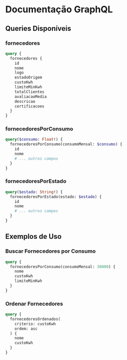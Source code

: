 # Documentação GraphQL

## Queries Disponíveis

### fornecedores
```graphql
query {
  fornecedores {
    id
    nome
    logo
    estadoOrigem
    custoKwh
    limiteMinKwh
    totalClientes
    avaliacaoMedia
    descricao
    certificacoes
  }
}
```

### fornecedoresPorConsumo
```graphql
query($consumo: Float!) {
  fornecedoresPorConsumo(consumoMensal: $consumo) {
    id
    nome
    # ... outros campos
  }
}
```

### fornecedoresPorEstado
```graphql
query($estado: String!) {
  fornecedoresPorEstado(estado: $estado) {
    id
    nome
    # ... outros campos
  }
}
```

## Exemplos de Uso

### Buscar Fornecedores por Consumo
```graphql
query {
  fornecedoresPorConsumo(consumoMensal: 30000) {
    nome
    custoKwh
    limiteMinKwh
  }
}
```

### Ordenar Fornecedores
```graphql
query {
  fornecedoresOrdenados(
    criterio: custoKwh
    ordem: asc
  ) {
    nome
    custoKwh
  }
}
``` 